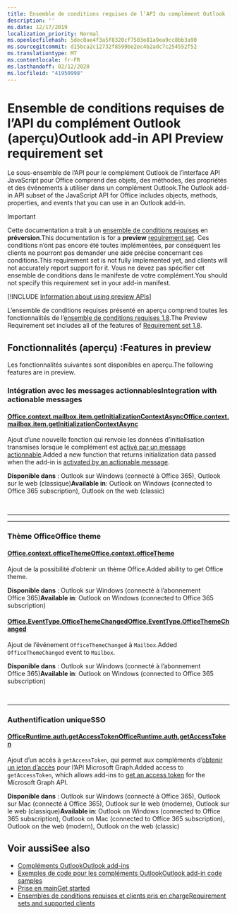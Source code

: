 ```yaml
---
title: Ensemble de conditions requises de l’API du complément Outlook (aperçu)
description: ''
ms.date: 12/17/2019
localization_priority: Normal
ms.openlocfilehash: 5dec8ae4f3a5f8320cf7503e81a9ea9cc8bb3a90
ms.sourcegitcommit: d15bca2c12732f8599be2ec4b2adc7c254552f52
ms.translationtype: MT
ms.contentlocale: fr-FR
ms.lasthandoff: 02/12/2020
ms.locfileid: "41950998"
---
```

# <a name="outlook-add-in-api-preview-requirement-set"></a><span data-ttu-id="9ef07-102">Ensemble de conditions requises de l’API du complément Outlook (aperçu)</span><span class="sxs-lookup"><span data-stu-id="9ef07-102">Outlook add-in API Preview requirement set</span></span>

<span data-ttu-id="9ef07-103">Le sous-ensemble de l’API pour le complément Outlook de l’interface API JavaScript pour Office comprend des objets, des méthodes, des propriétés et des événements à utiliser dans un complément Outlook.</span><span class="sxs-lookup"><span data-stu-id="9ef07-103">The Outlook add-in API subset of the JavaScript API for Office includes objects, methods, properties, and events that you can use in an Outlook add-in.</span></span>

> [!IMPORTANT]
> <span data-ttu-id="9ef07-104">Cette documentation a trait à un [ensemble de conditions requises](/office/dev/add-ins/reference/requirement-sets/outlook-api-requirement-sets) en **préversion**.</span><span class="sxs-lookup"><span data-stu-id="9ef07-104">This documentation is for a **preview** [requirement set](/office/dev/add-ins/reference/requirement-sets/outlook-api-requirement-sets).</span></span> <span data-ttu-id="9ef07-105">Ces conditions n’ont pas encore été toutes implémentées, par conséquent les clients ne pourront pas demander une aide précise concernant ces conditions.</span><span class="sxs-lookup"><span data-stu-id="9ef07-105">This requirement set is not fully implemented yet, and clients will not accurately report support for it.</span></span> <span data-ttu-id="9ef07-106">Vous ne devez pas spécifier cet ensemble de conditions dans le manifeste de votre complément.</span><span class="sxs-lookup"><span data-stu-id="9ef07-106">You should not specify this requirement set in your add-in manifest.</span></span>

[!INCLUDE [Information about using preview APIs](../../../includes/using-preview-apis-host.md)]

<span data-ttu-id="9ef07-107">L’ensemble de conditions requises présenté en aperçu comprend toutes les fonctionnalités de l’[ensemble de conditions requises 1.8](../requirement-set-1.8/outlook-requirement-set-1.8.md).</span><span class="sxs-lookup"><span data-stu-id="9ef07-107">The Preview Requirement set includes all of the features of [Requirement set 1.8](../requirement-set-1.8/outlook-requirement-set-1.8.md).</span></span>

## <a name="features-in-preview"></a><span data-ttu-id="9ef07-108">Fonctionnalités (aperçu) :</span><span class="sxs-lookup"><span data-stu-id="9ef07-108">Features in preview</span></span>

<span data-ttu-id="9ef07-109">Les fonctionnalités suivantes sont disponibles en aperçu.</span><span class="sxs-lookup"><span data-stu-id="9ef07-109">The following features are in preview.</span></span>

### <a name="integration-with-actionable-messages"></a><span data-ttu-id="9ef07-110">Intégration avec les messages actionnables</span><span class="sxs-lookup"><span data-stu-id="9ef07-110">Integration with actionable messages</span></span>

#### <a name="officecontextmailboxitemgetinitializationcontextasyncofficecontextmailboxitemmdmethods"></a>[<span data-ttu-id="9ef07-111">Office.context.mailbox.item.getInitializationContextAsync</span><span class="sxs-lookup"><span data-stu-id="9ef07-111">Office.context.mailbox.item.getInitializationContextAsync</span></span>](office.context.mailbox.item.md#methods)

<span data-ttu-id="9ef07-112">Ajout d’une nouvelle fonction qui renvoie les données d’initialisation transmises lorsque le complément est [activé par un message actionnable](/outlook/actionable-messages/invoke-add-in-from-actionable-message).</span><span class="sxs-lookup"><span data-stu-id="9ef07-112">Added a new function that returns initialization data passed when the add-in is [activated by an actionable message](/outlook/actionable-messages/invoke-add-in-from-actionable-message).</span></span>

<span data-ttu-id="9ef07-113">**Disponible dans** : Outlook sur Windows (connecté à Office 365), Outlook sur le web (classique)</span><span class="sxs-lookup"><span data-stu-id="9ef07-113">**Available in**: Outlook on Windows (connected to Office 365 subscription), Outlook on the web (classic)</span></span>

<br>

---

---

### <a name="office-theme"></a><span data-ttu-id="9ef07-114">Thème Office</span><span class="sxs-lookup"><span data-stu-id="9ef07-114">Office theme</span></span>

#### <a name="officecontextofficethemejavascriptapiofficeofficecontextofficetheme"></a>[<span data-ttu-id="9ef07-115">Office.context.officeTheme</span><span class="sxs-lookup"><span data-stu-id="9ef07-115">Office.context.officeTheme</span></span>](/javascript/api/office/office.context#officetheme)

<span data-ttu-id="9ef07-116">Ajout de la possibilité d’obtenir un thème Office.</span><span class="sxs-lookup"><span data-stu-id="9ef07-116">Added ability to get Office theme.</span></span>

<span data-ttu-id="9ef07-117">**Disponible dans** : Outlook sur Windows (connecté à l’abonnement Office 365)</span><span class="sxs-lookup"><span data-stu-id="9ef07-117">**Available in**: Outlook on Windows (connected to Office 365 subscription)</span></span>

#### <a name="officeeventtypeofficethemechangedjavascriptapiofficeofficeeventtype"></a>[<span data-ttu-id="9ef07-118">Office.EventType.OfficeThemeChanged</span><span class="sxs-lookup"><span data-stu-id="9ef07-118">Office.EventType.OfficeThemeChanged</span></span>](/javascript/api/office/office.eventtype)

<span data-ttu-id="9ef07-119">Ajout de l’événement `OfficeThemeChanged` à `Mailbox`.</span><span class="sxs-lookup"><span data-stu-id="9ef07-119">Added `OfficeThemeChanged` event to `Mailbox`.</span></span>

<span data-ttu-id="9ef07-120">**Disponible dans** : Outlook sur Windows (connecté à l’abonnement Office 365)</span><span class="sxs-lookup"><span data-stu-id="9ef07-120">**Available in**: Outlook on Windows (connected to Office 365 subscription)</span></span>

<br>

---

### <a name="sso"></a><span data-ttu-id="9ef07-121">Authentification unique</span><span class="sxs-lookup"><span data-stu-id="9ef07-121">SSO</span></span>

#### <a name="officeruntimeauthgetaccesstokenofficedevadd-insdevelopsso-in-office-add-inssso-api-reference"></a>[<span data-ttu-id="9ef07-122">OfficeRuntime.auth.getAccessToken</span><span class="sxs-lookup"><span data-stu-id="9ef07-122">OfficeRuntime.auth.getAccessToken</span></span>](/office/dev/add-ins/develop/sso-in-office-add-ins#sso-api-reference)

<span data-ttu-id="9ef07-123">Ajout d’un accès à `getAccessToken`, qui permet aux compléments d’[obtenir un jeton d’accès](/outlook/add-ins/authenticate-a-user-with-an-sso-token) pour l’API Microsoft Graph.</span><span class="sxs-lookup"><span data-stu-id="9ef07-123">Added access to `getAccessToken`, which allows add-ins to [get an access token](/outlook/add-ins/authenticate-a-user-with-an-sso-token) for the Microsoft Graph API.</span></span>

<span data-ttu-id="9ef07-124">**Disponible dans** : Outlook sur Windows (connecté à Office 365), Outlook sur Mac (connecté à Office 365), Outlook sur le web (moderne), Outlook sur le web (classique)</span><span class="sxs-lookup"><span data-stu-id="9ef07-124">**Available in**: Outlook on Windows (connected to Office 365 subscription), Outlook on Mac (connected to Office 365 subscription), Outlook on the web (modern), Outlook on the web (classic)</span></span>

## <a name="see-also"></a><span data-ttu-id="9ef07-125">Voir aussi</span><span class="sxs-lookup"><span data-stu-id="9ef07-125">See also</span></span>

- [<span data-ttu-id="9ef07-126">Compléments Outlook</span><span class="sxs-lookup"><span data-stu-id="9ef07-126">Outlook add-ins</span></span>](/outlook/add-ins/)
- [<span data-ttu-id="9ef07-127">Exemples de code pour les compléments Outlook</span><span class="sxs-lookup"><span data-stu-id="9ef07-127">Outlook add-in code samples</span></span>](https://developer.microsoft.com/outlook/gallery/?filterBy=Outlook,Samples,Add-ins)
- [<span data-ttu-id="9ef07-128">Prise en main</span><span class="sxs-lookup"><span data-stu-id="9ef07-128">Get started</span></span>](/outlook/add-ins/quick-start)
- [<span data-ttu-id="9ef07-129">Ensembles de conditions requises et clients pris en charge</span><span class="sxs-lookup"><span data-stu-id="9ef07-129">Requirement sets and supported clients</span></span>](../../requirement-sets/outlook-api-requirement-sets.md)
